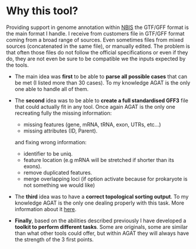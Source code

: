 Why this tool?
=============

Providing support in genome annotation within [NBIS](https://nbis.se) the GTF/GFF format is the main format I handle. I receive from customers file in GTF/GFF format coming from a broad range of sources. Even sometimes files from mixed sources (concatenated in the same file), or manually edited.
The problem is that often those files do not follow the official specifications or even if they do, they are not even be sure to be compatible we the inputs expected by the tools.

* The main idea was **first** to be able to **parse all possible cases** that can be met (I listed more than 30 cases). To my knowledge AGAT is the only one able to handle all of them.

* The **second** idea was to be able to **create a full standardised GFF3** file that could actually fit in any tool.
Once again AGAT is the only one recreating fully the missing information:
   * missing features (gene, mRNA, tRNA, exon, UTRs, etc...)
   * missing attributes (ID, Parent).

   and fixing wrong information:
   * identifier to be uniq.
   * feature location (e.g mRNA will be stretched if shorter than its exons).
   * remove duplicated features.
   * merge overlapping loci (if option activate because for prokaryote is not something we would like)

* The **third** idea was to have a **correct topological sorting output**. To my knowledge AGAT is the only one dealing properly with this task. More information about it [here](https://github.com/NBISweden/AGAT/wiki/Topological-sorting-of-gff-features).

* **Finally**, based on the abilities described previously I have developed a **toolkit to perform different tasks**. Some are originals, some are similar than what other tools could offer, but within AGAT they will always have the strength of the 3 first points.

